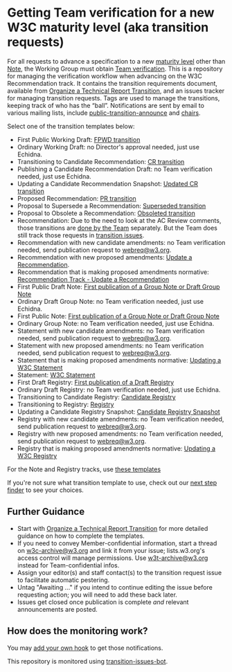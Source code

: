 # Getting Team verification for a new W3C maturity level (aka transition requests)

For all requests to advance a specification to a new [maturity level](https://www.w3.org/policies/process/#maturity-levels) other than [Note](), the Working Group must obtain [Team verification](https://www.w3.org/policies/process/#transition-reqs). This is a  repository for managing the verification workflow when advancing on the W3C Recommendation track. It contains the transition requirements document, available from [Organize a Technical Report Transition](https://www.w3.org/Guide/transitions/), and an issues tracker for managing transition requests. Tags are used to manage the transitions, keeping track of who has the “ball”. Notifications are sent by email to various mailing lists, include [public-transition-announce](https://lists.w3.org/Archives/Public/public-transition-announce/) and [chairs](https://lists.w3.org/Archives/Member/chairs/).

Select one of the transition templates below:

* First Public Working Draft: [FPWD transition](https://github.com/w3c/transitions/issues/new?template=6.3.05-publishing-first-public-working-draft.md)
* Ordinary Working Draft: no Director's approval needed, just use Echidna.
* Transitioning to Candidate Recommendation: [CR transition](https://github.com/w3c/transitions/issues/new?template=6.3.07-candidate-recommendation.md)
* Publishing a Candidate Recommendation Draft: no Team verification needed, just use Echidna.
* Updating a Candidate Recommendation Snapshot: [Updated CR transition](https://github.com/w3c/transitions/issues/new?template=6.3.08.1-candidate-recommendation-snapshot.md)
* Proposed Recommendation: [PR transition](https://github.com/w3c/transitions/issues/new?template=6.3.09-proposed-recommendation.md)
* Proposal to Supersede a Recommendation: [Superseded transition](https://github.com/w3c/transitions/issues/new?template=6.3.12.4-2-supersede-recommendation.md)
* Proposal to Obsolete a Recommendation: [Obsoleted transition](https://github.com/w3c/transitions/issues/new?template=6.3.12.4-1-obsolete-recommendation.md)
* Recommendation: Due to the need to look at the AC Review comments, those transitions are  [done by the Team](https://github.com/w3c/transitions/issues/new?template=6.3.10-recommendation.md) separately. But the Team does still track those requests in [transition issues](https://github.com/w3c/transitions/issues/).
* Recommendation with new candidate amendments: no Team verification needed, send publication request to webreq@w3.org.
* Recommendation with new proposed amendments:  [Update a Recommendation](https://github.com/w3c/transitions/issues/new/choose).
* Recommendation that is making proposed amendments normative: [Recommendation Track - Update a Recommendation](https://github.com/w3c/transitions/issues/new?template=6.3.11.5-incorporating-amendments.md)
* First Public Draft Note: [First publication of a Group Note or Draft Group Note](https://github.com/w3c/transitions/issues/new?template=6.4.2-publishing-notes.md)
* Ordinary Draft Group Note: no Team verification needed, just use Echidna.
* First Public Note: [First publication of a Group Note or Draft Group Note](https://github.com/w3c/transitions/issues/new?template=6.4.2-publishing-notes.md)
* Ordinary Group Note: no Team verification needed, just use Echidna.
* Statement with new candidate amendments: no Team verification needed, send publication request to webreq@w3.org.
* Statement with new proposed amendments: no Team verification needed, send publication request to webreq@w3.org.
* Statement that is making proposed amendments normative: [Updating a W3C Statement](https://github.com/w3c/transitions/issues/new?template=6.4.4-revising-w3c-statement.md)
* Statement: [W3C Statement](https://github.com/w3c/transitions/issues/new/choose)
* First Draft Registry: [First publication of a Draft Registry](https://github.com/w3c/transitions/issues/new/choose)
* Ordinary Draft Registry: no Team verification needed, just use Echidna.
* Transitioning to Candidate Registry: [Candidate Registry](https://github.com/w3c/transitions/issues/new/choose)
* Transitioning to Registry: [Registry](https://github.com/w3c/transitions/issues/new/choose)
* Updating a Candidate Registry Snapshot: [Candidate Registry Snapshot](https://github.com/w3c/transitions/issues/new/choose)
* Registry with new candidate amendments: no Team verification needed, send publication request to webreq@w3.org.
* Registry with new proposed amendments: no Team verification needed, send publication request to webreq@w3.org.
* Registry that is making proposed amendments normative: [Updating a W3C Registry](https://github.com/w3c/transitions/issues/new/choose)



For the Note and Registry tracks, use [these templates](https://github.com/w3c/transitions/issues/new/choose)

If you're not sure what transition template to use, check out our [next step finder](https://www.w3.org/Guide/transitions/nextstep.html) to see your choices.

## Further Guidance

  * Start with [Organize a Technical Report Transition](https://www.w3.org/Guide/transitions/) for more detailed guidance on how to complete the templates.
  * If you need to convey Member-confidential information, start a thread on w3c-archive@w3.org and link it from your issue; lists.w3.org's access control will manage permissions. Use w3t-archive@w3.org instead for Team-confidential infos.
  * Assign your editor(s) and staff contact(s) to the transition request issue to facilitate automatic pestering.
  * Untag "Awaiting ..." if you intend to continue editing the issue before requesting action; you will need to add these back later.
  * Issues get closed once publication is complete *and* relevant announcements are posted.

## How does the monitoring work?

You may [add your own hook](https://labs.w3.org/transition-issues-bot/doc/hook) to get those notifications.

This repository is monitored using [transition-issues-bot](https://github.com/w3c/transition-issues-bot).
